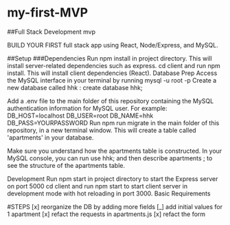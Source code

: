 # my-first-MVP

##Full Stack Development mvp

BUILD YOUR FIRST full stack app using React, Node/Express, and MySQL.

##Setup
###Dependencies
Run npm install in project directory. This will install server-related dependencies such as express.
cd client and run npm install. This will install client dependencies (React).
Database Prep
Access the MySQL interface in your terminal by running mysql -u root -p
Create a new database called hhk
: create database hhk;

Add a .env file to the main folder of this repository containing the MySQL authentication information for MySQL user. For example:
DB_HOST=localhost
DB_USER=root
DB_NAME=hhk
DB_PASS=YOURPASSWORD
Run npm run migrate in the main folder of this repository, in a new terminal window. This will create a table called 'apartments' in your database.

Make sure you understand how the apartments
table is constructed. In your MySQL console, you can run use hhk; and then describe apartments
; to see the structure of the apartments
table.

Development
Run npm start in project directory to start the Express server on port 5000
cd client and run npm start to start client server in development mode with hot reloading in port 3000.
Basic Requirements

#STEPS
[x] reorganize the DB by adding more fields
[_] add initial values for 1 apartment
[x] refact the requests in apartments.js
[x] refact the form
